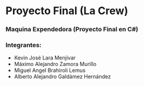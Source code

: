 # Proyecto Final (La Crew)
### Maquina Expendedora (Proyecto Final en C#)
### Integrantes:
- Kevin José Lara Menjivar
- Máximo Alejandro Zamora Murillo
- Miguel Angel Brahiroli Lemus
- Alberto Alejandro Galdámez Hernández
